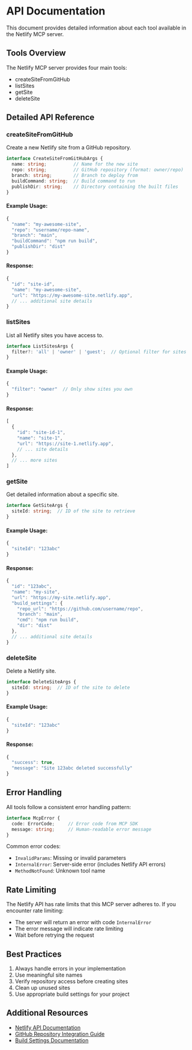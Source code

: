 # API Documentation

This document provides detailed information about each tool available in the Netlify MCP server.

## Tools Overview

The Netlify MCP server provides four main tools:
- createSiteFromGitHub
- listSites
- getSite
- deleteSite

## Detailed API Reference

### createSiteFromGitHub

Create a new Netlify site from a GitHub repository.

```typescript
interface CreateSiteFromGitHubArgs {
  name: string;          // Name for the new site
  repo: string;          // GitHub repository (format: owner/repo)
  branch: string;        // Branch to deploy from
  buildCommand: string;  // Build command to run
  publishDir: string;    // Directory containing the built files
}
```

#### Example Usage:
```typescript
{
  "name": "my-awesome-site",
  "repo": "username/repo-name",
  "branch": "main",
  "buildCommand": "npm run build",
  "publishDir": "dist"
}
```

#### Response:
```typescript
{
  "id": "site-id",
  "name": "my-awesome-site",
  "url": "https://my-awesome-site.netlify.app",
  // ... additional site details
}
```

### listSites

List all Netlify sites you have access to.

```typescript
interface ListSitesArgs {
  filter?: 'all' | 'owner' | 'guest';  // Optional filter for sites
}
```

#### Example Usage:
```typescript
{
  "filter": "owner"  // Only show sites you own
}
```

#### Response:
```typescript
[
  {
    "id": "site-id-1",
    "name": "site-1",
    "url": "https://site-1.netlify.app",
    // ... site details
  },
  // ... more sites
]
```

### getSite

Get detailed information about a specific site.

```typescript
interface GetSiteArgs {
  siteId: string;  // ID of the site to retrieve
}
```

#### Example Usage:
```typescript
{
  "siteId": "123abc"
}
```

#### Response:
```typescript
{
  "id": "123abc",
  "name": "my-site",
  "url": "https://my-site.netlify.app",
  "build_settings": {
    "repo_url": "https://github.com/username/repo",
    "branch": "main",
    "cmd": "npm run build",
    "dir": "dist"
  },
  // ... additional site details
}
```

### deleteSite

Delete a Netlify site.

```typescript
interface DeleteSiteArgs {
  siteId: string;  // ID of the site to delete
}
```

#### Example Usage:
```typescript
{
  "siteId": "123abc"
}
```

#### Response:
```typescript
{
  "success": true,
  "message": "Site 123abc deleted successfully"
}
```

## Error Handling

All tools follow a consistent error handling pattern:

```typescript
interface McpError {
  code: ErrorCode;     // Error code from MCP SDK
  message: string;     // Human-readable error message
}
```

Common error codes:
- `InvalidParams`: Missing or invalid parameters
- `InternalError`: Server-side error (includes Netlify API errors)
- `MethodNotFound`: Unknown tool name

## Rate Limiting

The Netlify API has rate limits that this MCP server adheres to. If you encounter rate limiting:
- The server will return an error with code `InternalError`
- The error message will indicate rate limiting
- Wait before retrying the request

## Best Practices

1. Always handle errors in your implementation
2. Use meaningful site names
3. Verify repository access before creating sites
4. Clean up unused sites
5. Use appropriate build settings for your project

## Additional Resources

- [Netlify API Documentation](https://docs.netlify.com/api/get-started/)
- [GitHub Repository Integration Guide](https://docs.netlify.com/configure-builds/repo-permissions-linking/)
- [Build Settings Documentation](https://docs.netlify.com/configure-builds/get-started/)